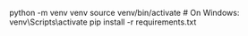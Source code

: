 python -m venv venv
source venv/bin/activate  # On Windows: venv\Scripts\activate
pip install -r requirements.txt